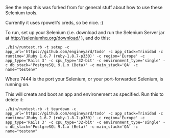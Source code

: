 
See the repo this was forked from for general stuff about how to use
these Selenium tools.

Currently it uses rpowell's creds, so be nice.  :)

To run, set up your Selenium (i.e. download and run the Selenium
Server jar at http://seleniumhq.org/download/ ), and do this:

    ./bin/runtest.rb -t setup -c app_url='https://github.com/engineyard/todo' -c app_stack=Trinidad -c runtime='JRuby 1.6.7 (ruby-1.8.7-p330)' -c region='Europe' -c app_type='Rails 3' -c cpu_type='32-bit' -c environment_type='single' -c db_stack='PostgreSQL 9.1.x (Beta)' -c main_stack='QA' -c name="testenv"

Where 7444 is the port your Selenium, or your port-forwarded
Selenium, is running on.

This will create and boot an app and environement as specified.  Run this to delete it:

    ./bin/runtest.rb -t teardown -c app_url='https://github.com/engineyard/todo' -c app_stack=Trinidad -c runtime='JRuby 1.6.7 (ruby-1.8.7-p330)' -c region='Europe' -c app_type='Rails 3' -c cpu_type='32-bit' -c environment_type='single' -c db_stack='PostgreSQL 9.1.x (Beta)' -c main_stack='QA' -c name="testenv"

